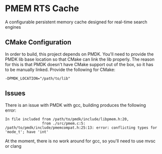 # PMEM RTS Cache
A configurable persistent memory cache designed for real-time search engines

## CMake Configuration

In order to build, this project depends on PMDK. You'll need to provide the PMDK lib base location
so that CMake can link the lib properly. The reason for this is that PMDK doesn't have CMake support
out of the box, so it has to be manually linked. Provide the following for CMake:

```shell
-DPMDK_LOCATION="/path/to/lib"
```

## Issues

There is an issue with PMDK with gcc, building produces the following error:

```shell
In file included from /path/to/pmdk/include/libpmem.h:20,
                 from ./src/pmem.c:5:
/path/to/pmdk/include/pmemcompat.h:25:13: error: conflicting types for 'mode_t'; have 'int'
```

At the moment, there is no work around for gcc, so you'll need to use mvsc or clang